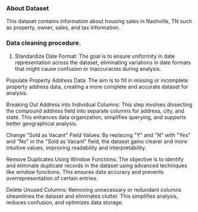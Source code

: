 ### About Dataset 
This dataset contains information about housing sales in Nashville, TN such as property, owner, sales, and tax information.

### Data cleaning procedure.
1) Standardize Date Format:
   The goal is to ensure uniformity in date representation across the dataset, eliminating variations in date formats that might cause confusion or inaccuracies during 
   analysis.

Populate Property Address Data: The aim is to fill in missing or incomplete property address data, creating a more complete and accurate dataset for analysis.

Breaking Out Address into Individual Columns: This step involves dissecting the compound address field into separate columns for address, city, and state. This enhances data organization, simplifies querying, and supports better geographical analysis.

Change "Sold as Vacant" Field Values: By replacing "Y" and "N" with "Yes" and "No" in the "Sold as Vacant" field, the dataset gains clearer and more intuitive values, improving readability and interpretability.

Remove Duplicates Using Window Functions: The objective is to identify and eliminate duplicate records in the dataset using advanced techniques like window functions. This ensures data accuracy and prevents overrepresentation of certain entries.

Delete Unused Columns: Removing unnecessary or redundant columns streamlines the dataset and eliminates clutter. This simplifies analysis, reduces confusion, and optimizes data storage.
